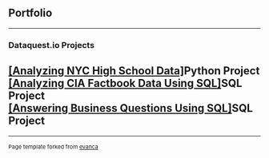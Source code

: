 ## Portfolio

---

### Dataquest.io Projects 

<a href="https://github.com/carl2727/Analyzing-NYC-High-School-Data/blob/master/Schools.ipynb">[Analyzing NYC High School Data]</a>Python Project<br>
<a href="https://github.com/carl2727/CIA_Factbook_Data/blob/master/Basics.ipynb">[Analyzing CIA Factbook Data Using SQL]</a>SQL Project<br>
<a href="https://github.com/carl2727/Answering_Business_Questions_Using_SQL/blob/master/Basics.ipynb">[Answering Business Questions Using SQL]</a>SQL Project<br>
<a href=""></a>
<a href=""></a>
<a href=""></a>
<a href=""></a>
<a href=""></a>
---




---
<p style="font-size:11px">Page template forked from <a href="https://github.com/evanca/quick-portfolio">evanca</a></p>
<!-- Remove above link if you don't want to attibute -->
